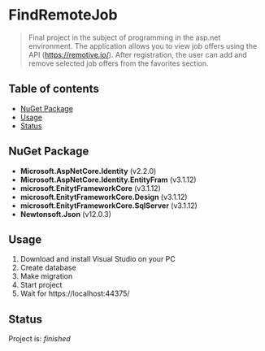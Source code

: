 # FindRemoteJob
> Final project in the subject of programming in the asp.net environment. The application allows you to view job offers using the API (https://remotive.io/). After registration, the user can add and remove selected job offers from the favorites section.

## Table of contents
* [NuGet Package](#nuGet-package)
* [Usage](#usage)
* [Status](#status)

## NuGet Package

- **Microsoft.AspNetCore.Identity** (v2.2.0)
- **Microsoft.AspNetCore.Identity.EntityFram** (v3.1.12)
- **microsoft.EnitytFrameworkCore** (v3.1.12)
- **microsoft.EnitytFrameworkCore.Design** (v3.1.12)
- **microsoft.EnitytFrameworkCore.SqlServer** (v3.1.12)
- **Newtonsoft.Json** (v12.0.3)


## Usage

1. Download and install Visual Studio on your PC
2. Create database 
3. Make migration
4. Start project
5. Wait for https://localhost:44375/
    
## Status
Project is:  _finished_
